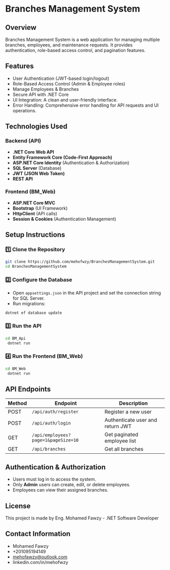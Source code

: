 # Branches Management System

## Overview
Branches Management System is a web application for managing multiple branches, employees, and maintenance requests. It provides authentication, role-based access control, and pagination features.

## Features
- User Authentication (JWT-based login/logout)
- Role-Based Access Control (Admin & Employee roles)
- Manage Employees & Branches
- Secure API with .NET Core
- UI Integration: A clean and user-friendly interface.
- Error Handling: Comprehensive error handling for API requests and UI operations.


## Technologies Used
### Backend (API)
- **.NET Core Web API**
- **Entity Framework Core (Code-First Approach)**
- **ASP.NET Core Identity** (Authentication & Authorization)
- **SQL Server** (Database)
- **JWT (JSON Web Token)**
- **REST API**

### Frontend (BM_Web)
- **ASP.NET Core MVC**
- **Bootstrap** (UI Framework)
- **HttpClient** (API calls)
- **Session & Cookies** (Authentication Management)

## Setup Instructions

### 1️⃣ Clone the Repository
```sh
git clone https://github.com/mehofwzy/BranchesManagementSystem.git
cd BranchesManagementSystem
```

### 2️⃣ Configure the Database
- Open `appsettings.json` in the API project and set the connection string for SQL Server.
- Run migrations:
```sh
dotnet ef database update
```

### 3️⃣ Run the API
```sh
cd BM_Api
 dotnet run
```

### 4️⃣ Run the Frontend (BM_Web)
```sh
cd BM_Web
 dotnet run
```

## API Endpoints
| Method | Endpoint | Description |
|--------|---------|-------------|
| POST   | `/api/auth/register` | Register a new user |
| POST   | `/api/auth/login` | Authenticate user and return JWT |
| GET    | `/api/employees?page=1&pageSize=10` | Get paginated employee list |
| GET    | `/api/branches` | Get all branches |

## Authentication & Authorization
- Users must log in to access the system.
- Only **Admin** users can create, edit, or delete employees.
- Employees can view their assigned branches.

## License

This project is made by Eng. Mohamed Fawzy - .NET Software Developer

## Contact Information

- Mohamed Fawzy
- +201095194149
- mehofawzy@outlook.com
- linkedin.com/in/mehofwzy

